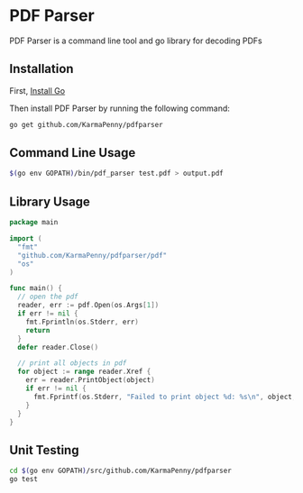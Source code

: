 # PDF Parser
PDF Parser is a command line tool and go library for decoding PDFs

## Installation
First, [Install Go](https://golang.org/doc/install#install)

Then install PDF Parser by running the following command:
```bash
go get github.com/KarmaPenny/pdfparser
```

## Command Line Usage
```bash
$(go env GOPATH)/bin/pdf_parser test.pdf > output.pdf
```

## Library Usage
```go
package main

import (
  "fmt"
  "github.com/KarmaPenny/pdfparser/pdf"
  "os"
)

func main() {
  // open the pdf
  reader, err := pdf.Open(os.Args[1])
  if err != nil {
    fmt.Fprintln(os.Stderr, err)
    return
  }
  defer reader.Close()

  // print all objects in pdf
  for object := range reader.Xref {
    err = reader.PrintObject(object)
    if err != nil {
      fmt.Fprintf(os.Stderr, "Failed to print object %d: %s\n", object, err)
    }
  }
}
```

## Unit Testing
```bash
cd $(go env GOPATH)/src/github.com/KarmaPenny/pdfparser
go test
```
